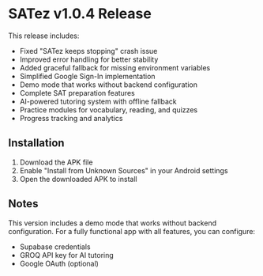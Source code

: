 # SATez v1.0.4 Release

This release includes:

- Fixed "SATez keeps stopping" crash issue
- Improved error handling for better stability
- Added graceful fallback for missing environment variables
- Simplified Google Sign-In implementation
- Demo mode that works without backend configuration
- Complete SAT preparation features
- AI-powered tutoring system with offline fallback
- Practice modules for vocabulary, reading, and quizzes
- Progress tracking and analytics

## Installation

1. Download the APK file
2. Enable "Install from Unknown Sources" in your Android settings
3. Open the downloaded APK to install

## Notes

This version includes a demo mode that works without backend configuration. For a fully functional app with all features, you can configure:

- Supabase credentials
- GROQ API key for AI tutoring
- Google OAuth (optional) 